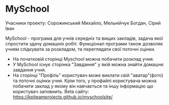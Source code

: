 # MySchool
Учасники проекту: Сорожинський Михайло, Мельнійчук Богдан, Сірий Іван

MySchool - програма для учнів середніх та вищих закладів, задача якої спростити здачу домашніх робіт.
Функціонал програми також дозволяє учням слідкувати за розкладом, та переглядати свої поточні оцінки.

- На початковій сторінці Myschool можна побачити розклад учня.
- У MySchool існує сторінка "Завдання" у якій можна знайти домашнє завдання учня.
- На сторінці "Профіль" користувач може виклати свій "аватар"(фото) та поточні оцінки учня. 
Крім того, у профайлі користувача можна побачити заклад у якому він навчається та іншу інформацію що користувач заповнить.
Beta сайту: https://kpiteamprojects.github.io/myschoolsite/
